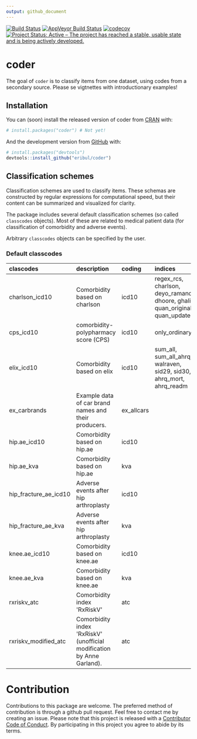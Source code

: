 ```yaml
---
output: github_document
---
```


[![Build Status](https://travis-ci.org/eribul/coder.svg?branch=master)](https://travis-ci.org/eribul/coder)
[![AppVeyor Build Status](https://ci.appveyor.com/api/projects/status/github/eribul/coder?branch=master&svg=true)](https://ci.appveyor.com/project/eribul/coder)
[![codecov](https://codecov.io/gh/eribul/coder/branch/master/graph/badge.svg)](https://codecov.io/gh/eribul/coder)
[![Project Status: Active – The project has reached a stable, usable state and is being actively developed.](https://www.repostatus.org/badges/latest/active.svg)](https://www.repostatus.org/#active)


<!-- README.md is generated from README.Rmd. Please edit that file --> 


# coder 

The goal of `coder` is to classify items from one dataset, using codes from a secondary source. 
Please se vigtnettes with introductionary examples! 

## Installation

You can (soon) install the released version of coder from [CRAN](https://CRAN.R-project.org) with:

``` r
# install.packages("coder") # Not yet!
```

And the development version from [GitHub](https://github.com/) with:

``` r
# install.packages("devtools")
devtools::install_github("eribul/coder")
```

## Classification schemes

Classification schemes are used to classify items. 
These schemas are constructed by regular expressions for computational speed, 
but their content can be summarized and visualized for clarity.

The package includes several default classification schemes (so called `classcodes` objects).
Most of these are related to medical patient data (for classification of comorbidity and adverse events).

Arbitrary `classcodes` objects can be specified by the user. 

### Default classcodes


|clascodes             |description                                                            |coding     |indices                                                                      |  N|     n|
|:---------------------|:----------------------------------------------------------------------|:----------|:----------------------------------------------------------------------------|--:|-----:|
|charlson_icd10        |Comorbidity based on charlson                                          |icd10      |regex_rcs, charlson, deyo_ramano, dhoore, ghali, quan_original, quan_updated | 17|  1178|
|cps_icd10             |comorbidity-polypharmacy score (CPS)                                   |icd10      |only_ordinary                                                                |  2| 12406|
|elix_icd10            |Comorbidity based on elix                                              |icd10      |sum_all, sum_all_ahrq, walraven, sid29, sid30, ahrq_mort, ahrq_readm         | 31|  1517|
|ex_carbrands          |Example data of car brand names and their producers.                   |ex_allcars |                                                                             |  7|    22|
|hip.ae_icd10          |Comorbidity based on hip.ae                                            |icd10      |                                                                             |  6|   289|
|hip.ae_kva            |Comorbidity based on hip.ae                                            |kva        |                                                                             |  1|    21|
|hip_fracture_ae_icd10 |Adverse events after hip arthroplasty                                  |icd10      |                                                                             |  1|   749|
|hip_fracture_ae_kva   |Adverse events after hip arthroplasty                                  |kva        |                                                                             |  1|   143|
|knee.ae_icd10         |Comorbidity based on knee.ae                                           |icd10      |                                                                             |  6|   288|
|knee.ae_kva           |Comorbidity based on knee.ae                                           |kva        |                                                                             |  1|   141|
|rxriskv_atc           |Comorbidity index 'RxRiskV'                                            |atc        |                                                                             | 39|  1203|
|rxriskv_modified_atc  |Comorbidity index 'RxRiskV' (unofficial modification by Anne Garland). |atc        |                                                                             | 42|  1391|

# Contribution

Contributions to this package are welcome. The preferred method of contribution is through a github pull request. Feel free to contact me by creating an issue. Please note that this project is released with a [Contributor Code of Conduct](CODE_OF_CONDUCT.md).
By participating in this project you agree to abide by its terms.
